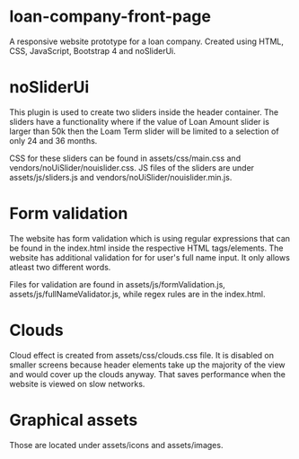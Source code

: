 # loan-company-front-page

A responsive website prototype for a loan company. Created using HTML, CSS, JavaScript, Bootstrap 4 and noSliderUi.

# noSliderUi

This plugin is used to create two sliders inside the header container.
The sliders have a functionality where if the value of Loan Amount slider
is larger than 50k then the Loam Term slider will be limited to a
selection of only 24 and 36 months.

CSS for these sliders can be found in assets/css/main.css and
vendors/noUiSlider/nouislider.css.
JS files of the sliders are under assets/js/sliders.js and
vendors/noUiSlider/nouislider.min.js.

# Form validation

The website has form validation which is using regular expressions that
can be found in the index.html inside the respective HTML tags/elements.
The website has additional validation for for user's full name input. It
only allows atleast two different words.

Files for validation are found in assets/js/formValidation.js,
assets/js/fullNameValidator.js, while regex rules are in the index.html.

# Clouds

Cloud effect is created from assets/css/clouds.css file. It is disabled
on smaller screens because header elements take up the majority of the
view and would cover up the clouds anyway. That saves performance when the website is viewed on slow networks.

# Graphical assets

Those are located under assets/icons and assets/images.
